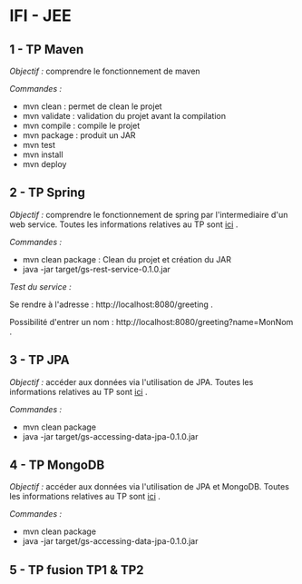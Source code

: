 # IFI - JEE

## 1 - TP Maven

*Objectif :* comprendre le fonctionnement de maven

*Commandes :*

* mvn clean : permet de clean le projet
* mvn validate : validation du projet avant la compilation
* mvn compile : compile le projet
* mvn package : produit un JAR
* mvn test
* mvn install
* mvn deploy

## 2 - TP Spring

*Objectif :* comprendre le fonctionnement de spring par l'intermediaire d'un web service. Toutes les informations relatives au TP sont [ici](http://spring.io/guides/gs/rest-service/) .

*Commandes :*

* mvn clean package : Clean du projet et création du JAR
* java -jar target/gs-rest-service-0.1.0.jar

*Test du service :*

Se rendre à l'adresse : http://localhost:8080/greeting .

Possibilité d'entrer un nom : http://localhost:8080/greeting?name=MonNom .

## 3 - TP JPA

*Objectif :* accéder aux données via l'utilisation de JPA. Toutes les informations relatives au TP sont [ici](http://spring.io/guides/gs/accessing-data-jpa/) .

*Commandes :*

* mvn clean package
* java -jar target/gs-accessing-data-jpa-0.1.0.jar


## 4 - TP MongoDB

*Objectif :* accéder aux données via l'utilisation de JPA et MongoDB. Toutes les informations relatives au TP sont [ici](http://spring.io/guides/gs/accessing-data-mongodb/) .

*Commandes :*

* mvn clean package
* java -jar target/gs-accessing-data-jpa-0.1.0.jar

## 5 - TP fusion TP1 & TP2
